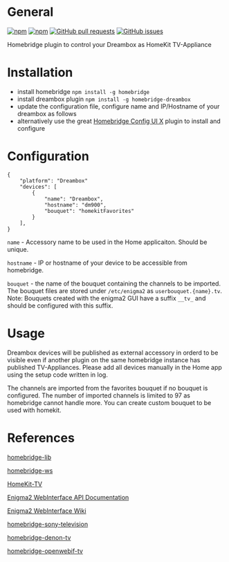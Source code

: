 # General

[![npm](https://img.shields.io/npm/dt/homebridge-dreambox.svg)](https://www.npmjs.com/package/homebridge-dreambox)
[![npm](https://img.shields.io/npm/v/homebridge-dreambox.svg)](https://www.npmjs.com/package/homebridge-dreambox)
[![GitHub pull requests](https://img.shields.io/github/issues-pr/mdaskalov/homebridge-dreambox.svg)](https://github.com/mdaskalov/homebridge-dreambox/pulls)
[![GitHub issues](https://img.shields.io/github/issues/mdaskalov/homebridge-dreambox.svg)](https://github.com/mdaskalov/homebridge-dreambox/issues)

Homebridge plugin to control your Dreambox as HomeKit TV-Appliance

# Installation

* install homebridge `npm install -g homebridge`
* install dreambox plugin `npm install -g homebridge-dreambox`
* update the configuration file, configure name and IP/Hostname of your dreambox as follows
* alternatively use the great [Homebridge Config UI X](https://github.com/oznu/homebridge-config-ui-x) plugin to install and configure

# Configuration

```
{
    "platform": "Dreambox"
    "devices": [
        {
            "name": "Dreambox",
            "hostname": "dm900",
            "bouquet": "homekitFavorites"
        }
    ],
}
```
`name` - Accessory name to be used in the Home applicaiton. Should be unique.

`hostname` - IP or hostname of your device to be accessible from homebridge.

`bouquet` - the name of the bouquet containing the channels to be imported. The bouquet files are stored under `/etc/enigma2` as `userbouquet.{name}.tv`. Note: Bouquets created with the enigma2 GUI have a suffix `__tv_` and should be configured with this suffix. 

# Usage

Dreambox devices will be published as external accessory in orderd to be visible even if another plugin on the same homebridge instance has published TV-Appliances. Please add all devices manually in the Home app using the setup code written in log.

The channels are imported from the favorites bouquet if no bouquet is configured. The number of imported channels is limited to 97 as homebridge cannot handle more. You can create custom bouquet to be used with homekit.

# References

[homebridge-lib](https://github.com/ebaauw/homebridge-lib)

[homebridge-ws](https://github.com/ebaauw/homebridge-ws)

[HomeKit-TV](https://github.com/KhaosT/HAP-NodeJS/blob/master/src/lib/gen/HomeKit-TV.ts)

[Enigma2 WebInterface API Documentation](https://dream.reichholf.net/e2web/)

[Enigma2 WebInterface Wiki](https://dream.reichholf.net/wiki/Enigma2:WebInterface)

[homebridge-sony-television](https://github.com/arnif/homebridge-sony-television)

[homebridge-denon-tv](https://github.com/grzegorz914/homebridge-denon-tv)

[homebridge-openwebif-tv](https://github.com/grzegorz914/homebridge-openwebif-tv)
